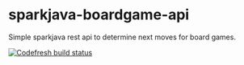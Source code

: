 # sparkjava-boardgame-api
Simple sparkjava rest api to determine next moves for board games.

[![Codefresh build status]( https://g.codefresh.io/api/badges/build?repoOwner=blh0021&repoName=sparkjava-boardgame-api&branch=master&pipelineName=sparkjava-boardgame-api&accountName=blh0021&type=cf-1)]( https://g.codefresh.io/repositories/blh0021/sparkjava-boardgame-api/builds?filter=trigger:build;branch:master;service:588794544e11d50100b6141f~sparkjava-boardgame-api)
